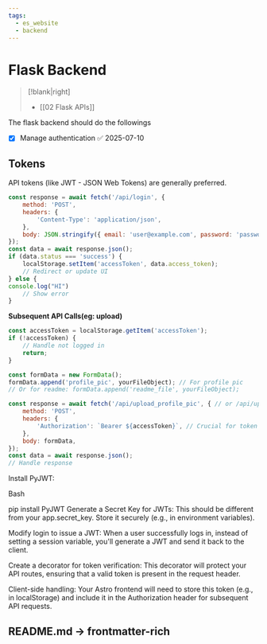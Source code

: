 ```yaml
---
tags:
  - es_website
  - backend
---
```


# Flask Backend 
>[!blank|right]
>- [[02 Flask APIs]]

The flask backend should do the followings
- [x] Manage authentication ✅ 2025-07-10


## Tokens

API tokens (like JWT - JSON Web Tokens) are generally preferred.
```js
const response = await fetch('/api/login', {
    method: 'POST',
    headers: {
        'Content-Type': 'application/json',
    },
    body: JSON.stringify({ email: 'user@example.com', password: 'password123' }),
});
const data = await response.json();
if (data.status === 'success') {
    localStorage.setItem('accessToken', data.access_token);
    // Redirect or update UI
} else {
console.log("HI")
    // Show error
}
```

**Subsequent API Calls(eg: upload)**
```js
const accessToken = localStorage.getItem('accessToken');
if (!accessToken) {
    // Handle not logged in
    return;
}

const formData = new FormData();
formData.append('profile_pic', yourFileObject); // For profile pic
// Or for readme: formData.append('readme_file', yourFileObject);

const response = await fetch('/api/upload_profile_pic', { // or /api/upload_readme
    method: 'POST',
    headers: {
        'Authorization': `Bearer ${accessToken}`, // Crucial for token auth
    },
    body: formData,
});
const data = await response.json();
// Handle response
```

Install PyJWT:

Bash

pip install PyJWT
Generate a Secret Key for JWTs: This should be different from your app.secret_key. Store it securely (e.g., in environment variables).

Modify login to issue a JWT:
When a user successfully logs in, instead of setting a session variable, you'll generate a JWT and send it back to the client.

Create a decorator for token verification:
This decorator will protect your API routes, ensuring that a valid token is present in the request header.

Client-side handling:
Your Astro frontend will need to store this token (e.g., in localStorage) and include it in the Authorization header for subsequent API requests.
## README.md -> frontmatter-rich
